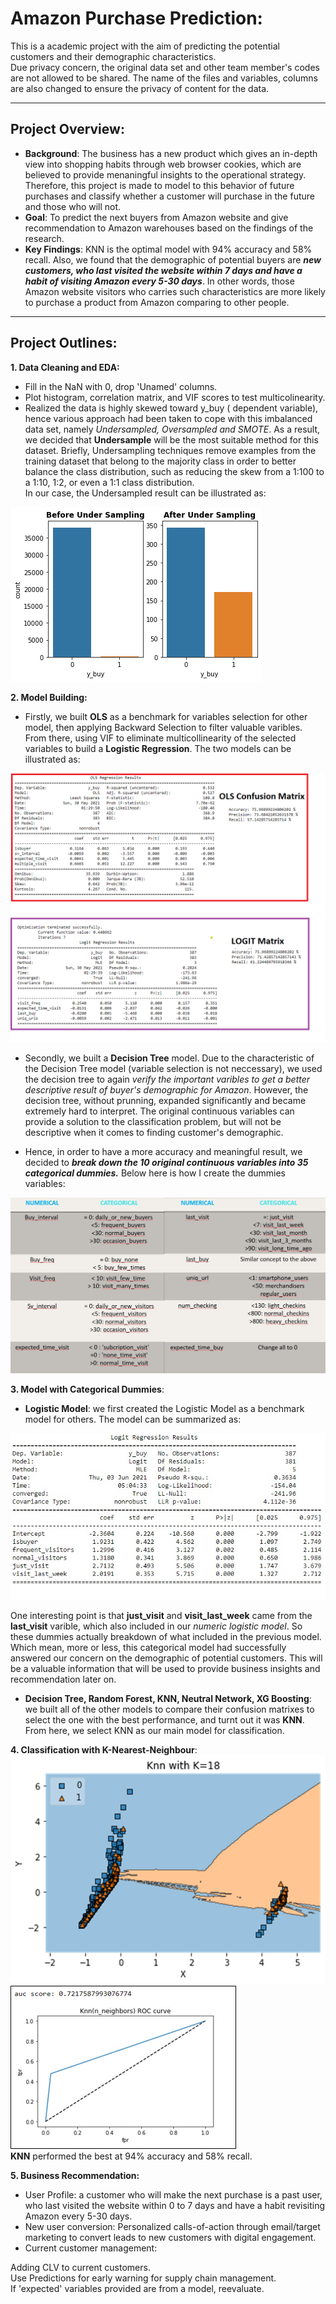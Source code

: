 # Amazon Purchase Prediction:
This is a academic project with the aim of predicting the potential customers and their demographic characteristics.  
Due  privacy concern, the original data set and other team member's codes are not allowed to be shared. The name of the files and variables, columns are also changed to ensure the privacy of content for the data.  

--- 
## Project Overview:  
- **Background**: The business has a new product which gives an in-depth view into shopping habits through web browser cookies, which are believed to provide menaningful insights to the operational strategy. Therefore, this project is made to model to this behavior of future purchases and classify whether a customer will purchase in the future and those who will not.  
- **Goal**: To predict the next buyers from Amazon website and give recommendation to Amazon warehouses based on the findings of the research.  
- **Key Findings**: KNN is the optimal model with 94% accuracy and 58% recall. Also, we found that the demographic of potential buyers are ***new customers, who last visited the website within 7 days and have a habit of visiting Amazon every 5-30 days***. In other words, those Amazon website visitors who carries such characteristics are more likely to purchase a product from Amazon comparing to other people.  
 
---
## Project Outlines:
**1. Data Cleaning and EDA:**  
- Fill in the NaN with 0, drop 'Unamed' columns. 
- Plot histogram, correlation matrix, and VIF scores to test multicolinearity.  
- Realized the data is highly skewed toward y_buy ( dependent variable), hence various approach had been taken to cope with this imbalanced data set, namely *Undersampled, Oversampled and SMOTE*. As a result, we decided that **Undersample** will be the most suitable method for this dataset. Briefly, Undersampling techniques remove examples from the training dataset that belong to the majority class in order to better balance the class distribution, such as reducing the skew from a 1:100 to a 1:10, 1:2, or even a 1:1 class distribution.  
  In our case, the Undersampled result can be illustrated as:   
<img src="Undersampled.png?raw=true"/>  

**2. Model Building:**    
- Firstly, we built **OLS** as a benchmark for variables selection for other model, then applying Backward Selection to filter valuable varibles. From there, using VIF to eliminate multicollinearity of the selected variables to build a **Logistic Regression**. The two models can be illustrated as:  
<img src="Logit + OLS.png?raw=true"/>  

- Secondly, we built a **Decision Tree** model. Due to the characteristic of the Decision Tree model (variable selection is not neccessary), we used the decision tree to again *verify the important varibles to get a better descriptive result of buyer's demographic for Amazon*. However, the decision tree, without prunning, expanded significantly and became extremely hard to interpret. The original continuous variables can provide a solution to the classification problem, but will not be descriptive when it comes to finding customer's demographic.    
  
- Hence, in order to have a more accuracy and meaningful result, we decided to ***break down the 10 original continuous variables into 35 categorical dummies.***
Below here is how I create the dummies variables:  
<img src="dummies.jpg?raw=true"/>  

**3. Model with Categorical Dummies**:  
- **Logistic Model**: we first created the Logistic Model as a benchmark model for others. The model can be summarized as:  
<img src="logit_cat.jpg?raw=true"/>  

One interesting point is that **just_visit** and **visit_last_week** came from the **last_visit** varible, which also included in our *numeric logistic model*. So these dummies actually breakdown  of what included in the previous model. Which mean, more or less, this categorical model had successfully answered our concern on the demographic of potential customers. This will be a valuable information that will be used to provide business insights and recommendation later on.  

- **Decision Tree, Random Forest, KNN, Neutral Network, XG Boosting**: we built all of the other models to compare their confusion matrixes to select the one with the best performance, and turnt out it was **KNN**. From here, we select KNN as our main model for classification.  

**4. Classification with K-Nearest-Neighbour**:  
<img src="KNN.png?raw=true"/>  
<img src="ROC.png?raw=true"/>  
**KNN** performed the best at 94% accuracy and 58% recall.  

**5. Business Recommendation:**  

- User Profile: a customer who will make the next purchase is a past user, who last visited the website within 0 to 7 days and have a habit revisiting Amazon every 5-30 days.  
- New user conversion: Personalized calls-of-action through email/target marketing to convert leads to new customers with digital engagement.  
- Current customer management:  
   
Adding CLV to current customers.  
Use Predictions for early warning for supply chain management.      
If 'expected' variables provided are from a model, reevaluate.    

 










